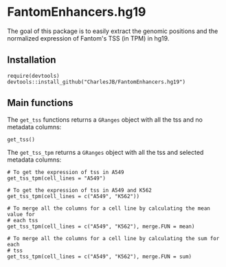# FantomEnhancers.hg19

The goal of this package is to easily extract the genomic positions and the normalized expression of Fantom's TSS (in TPM) in hg19.

## Installation

```
require(devtools)
devtools::install_github("CharlesJB/FantomEnhancers.hg19")
```

## Main functions

The `get_tss` functions returns a `GRanges` object with all the tss and no metadata columns:
```
get_tss()
```

The `get_tss_tpm` returns a `GRanges` object with all the tss and selected metadata columns:
```
# To get the expression of tss in A549
get_tss_tpm(cell_lines = "A549")

# To get the expression of tss in A549 and K562
get_tss_tpm(cell_lines = c("A549", "K562"))

# To merge all the columns for a cell line by calculating the mean value for
# each tss
get_tss_tpm(cell_lines = c("A549", "K562"), merge.FUN = mean)

# To merge all the columns for a cell line by calculating the sum for each
# tss
get_tss_tpm(cell_lines = c("A549", "K562"), merge.FUN = sum)
